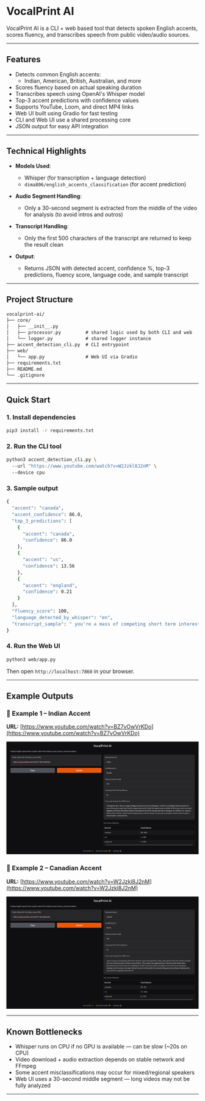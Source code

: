 # VocalPrint AI

VocalPrint AI is a CLI + web based tool that detects spoken English accents, scores fluency, and transcribes speech from public video/audio sources.

---

## Features

- Detects common English accents:
  - Indian, American, British, Australian, and more
- Scores fluency based on actual speaking duration
- Transcribes speech using OpenAI's Whisper model
- Top-3 accent predictions with confidence values
- Supports YouTube, Loom, and direct MP4 links
- Web UI built using Gradio for fast testing
- CLI and Web UI use a shared processing core
- JSON output for easy API integration

---

## Technical Highlights

- **Models Used**:
  - Whisper (for transcription + language detection)
  - `dima806/english_accents_classification` (for accent prediction)

- **Audio Segment Handling**:
  - Only a 30-second segment is extracted from the middle of the video for analysis (to avoid intros and outros)
  
- **Transcript Handling**:
  - Only the first 500 characters of the transcript are returned to keep the result clean

- **Output**:
  - Returns JSON with detected accent, confidence %, top-3 predictions, fluency score, language code, and sample transcript

---

## Project Structure

```
vocalprint-ai/
├── core/
│   ├── __init__.py
│   ├── processor.py         # shared logic used by both CLI and web
│   └── logger.py            # shared logger instance
├── accent_detection_cli.py  # CLI entrypoint
├── web/
│   └── app.py               # Web UI via Gradio
├── requirements.txt
├── README.md
└── .gitignore
```

---

## Quick Start

### 1. Install dependencies

```bash
pip3 install -r requirements.txt
```

### 2. Run the CLI tool

```bash
python3 accent_detection_cli.py \            
  --url "https://www.youtube.com/watch?v=W2Jzkl8J2nM" \ 
  --device cpu
```

### 3. Sample output

```bash
{
  "accent": "canada",
  "accent_confidence": 86.0,
  "top_3_predictions": [
    {
      "accent": "canada",
      "confidence": 86.0
    },
    {
      "accent": "us",
      "confidence": 13.56
    },
    {
      "accent": "england",
      "confidence": 0.21
    }
  ],
  "fluency_score": 100,
  "language_detected_by_whisper": "en",
  "transcript_sample": " you're a mass of competing short term interests. And so the question is then, well, which short term interest should win out? And the answer to that is none of them. They need to be organized into a hierarchy that makes them functional across time and across individuals. So like a two year old is v"
}
```

### 4. Run the Web UI

```bash
python3 web/app.py
```
Then open `http://localhost:7860` in your browser.

---

## Example Outputs

### 🎤 Example 1 – Indian Accent  
**URL:** [https://www.youtube.com/watch?v=BZ7vOwVrKDo](https://www.youtube.com/watch?v=BZ7vOwVrKDo)

![Indian Accent Example](assets/indian-accent.png)

### 🎤 Example 2 – Canadian Accent  
**URL:** [https://www.youtube.com/watch?v=W2Jzkl8J2nM](https://www.youtube.com/watch?v=W2Jzkl8J2nM)

![Canadian Accent Example](assets/canadian-accent.png)

---

## Known Bottlenecks

- Whisper runs on CPU if no GPU is available — can be slow (~20s on CPU)
- Video download + audio extraction depends on stable network and FFmpeg
- Some accent misclassifications may occur for mixed/regional speakers
- Web UI uses a 30-second middle segment — long videos may not be fully analyzed

---